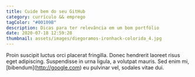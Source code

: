 ```yaml
---
title: Cuide bem do seu GitHub
category: currículo && emprego
tagColor: "#00109B"
description: Dicas para ter relevância em um bom portfólio
date: 2020-07-18 12:59:28
thumbnail: assets/images/diegoramos-ironhack-colorida_4.jpg
---
```

Proin suscipit luctus orci placerat fringilla. Donec hendrerit laoreet risus eget adipiscing. Suspendisse in urna ligula, a volutpat mauris. Sed enim mi, \[bibendum](http://google.com) eu pulvinar vel, sodales vitae dui.